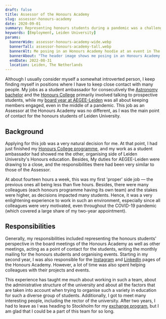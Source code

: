 ```yaml
---
draft: false
title: Assessor of the Honours Academy
slug: assessor-honours-academy
date: 2020-09-01
summary: Representing honours students during a pandemic was a challenging experience.
keywords: [Employment, Leiden University]
params:
  bannerWide: assessor-honours-academy-wide.webp
  bannerTall: assessor-honours-academy-tall.webp
  bannerAlt: Me posing in an Honours Academy hoodie at an event in The Hague.
  bannerAbout: "The header image shows me posing in an Honours Academy hoodie at an event for Pre-University College students in The Hague. The photo was taken by JP Witteman from [Buro JP](https://burojp.nl/ 'Buro JP website')."
  endDate: 2022-08-31
  location: Leiden, The Netherlands
---
```


Although I usually consider myself a somewhat introverted person, I keep finding myself in positions where I have to keep close contact with many people. My jobs as a student ambassador for consecutively the [Astronomy bachelor](/experience/student-ambassador-astronomy) and the [Honours College](/experience/student-ambassador-honours-college) primarily involved talking to prospective students, while my [board year at AEGEE-Leiden](/experience/board-year-at-aegee) was all about keeping members engaged, even in the middle of a pandemic. This job as an Assessor at the Honours Academy was no different, as I was the main point of contact for the honours students of Leiden University.

## Background
Applying for this job was a very natural decision for me. At that point, I had just finished my [Honours College programme](/education/honours-college), and my work as a student ambassador had showed me the other, organising side of Leiden University's Honours education. Besides, My duties for AEGEE-Leiden were drawing to a close, and the responsibilities there had been very similar to those of the Assessor.

At about fourteen hours a week, this was my first 'proper' side job — the previous ones all being less than five hours. Besides, there were many colleagues (each honours programme having its own team) and the stakes were higher, as decisions impacted many students. Hence, it was a very enlightening experience to work in such an environment, especially since all colleagues were very motivated, even throughout the COVID-19 pandemic (which covered a large share of my two-year appointment).

## Responsibilities
Generally, my responsibilities included representing the honours students' perspective in the board meetings of the Honours Academy as well as other meetings, acting as a point of contact for the students, writing the monthly mailing for the honours students and organising events. Starting in my second year, I was also responsible for the [Instagram](https://www.instagram.com/honoursacademyleiden/) and [LinkedIn](https://www.linkedin.com/school/honours-academy-leiden-university/) pages of the Honours Academy. However, a lot of time was also spent helping colleagues with their projects and events.

This experience has taught me much about working in such a team, about the administrative structure of the university and about all the factors that are taken into account when trying to organise such a variety in education for such a diverse group of students. Additionally, I got to meet many interesting people, including the rector of the university. After two years, I had to leave as I was heading to Stockholm for my [exchange program](/education/exchange-in-stockholm), but I am glad that I could be a part of this team for so long.
